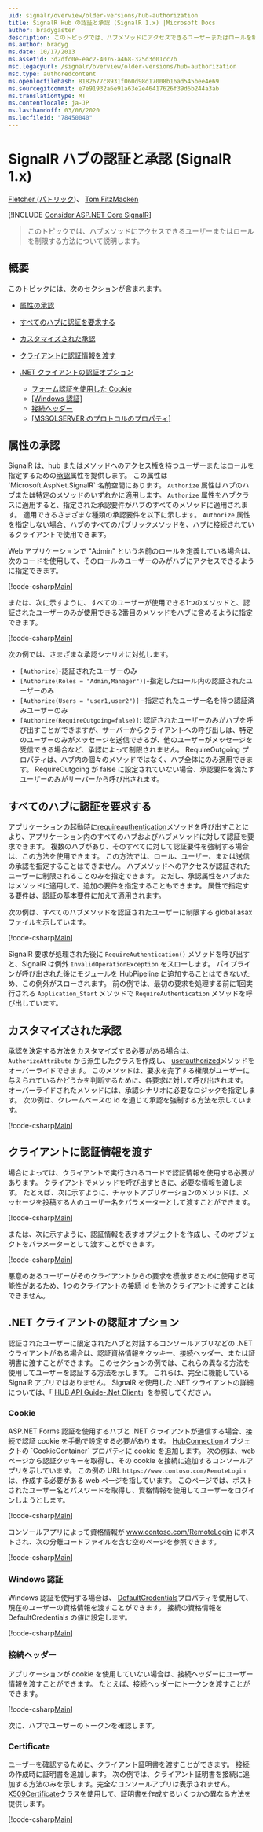 ```yaml
---
uid: signalr/overview/older-versions/hub-authorization
title: SignalR Hub の認証と承認 (SignalR 1.x) |Microsoft Docs
author: bradygaster
description: このトピックでは、ハブメソッドにアクセスできるユーザーまたはロールを制限する方法について説明します。
ms.author: bradyg
ms.date: 10/17/2013
ms.assetid: 3d2dfc0e-eac2-4076-a468-325d3d01cc7b
msc.legacyurl: /signalr/overview/older-versions/hub-authorization
msc.type: authoredcontent
ms.openlocfilehash: 8182677c8931f060d98d17008b16ad545bee4e69
ms.sourcegitcommit: e7e91932a6e91a63e2e46417626f39d6b244a3ab
ms.translationtype: MT
ms.contentlocale: ja-JP
ms.lasthandoff: 03/06/2020
ms.locfileid: "78450040"
---
```

# <a name="authentication-and-authorization-for-signalr-hubs-signalr-1x"></a>SignalR ハブの認証と承認 (SignalR 1.x)

[Fletcher (パトリック](https://github.com/pfletcher))、 [Tom FitzMacken](https://github.com/tfitzmac)

[!INCLUDE [Consider ASP.NET Core SignalR](~/includes/signalr/signalr-version-disambiguation.md)]

> このトピックでは、ハブメソッドにアクセスできるユーザーまたはロールを制限する方法について説明します。

## <a name="overview"></a>概要

このトピックには、次のセクションが含まれます。

- [属性の承認](#authorizeattribute)
- [すべてのハブに認証を要求する](#requireauth)
- [カスタマイズされた承認](#custom)
- [クライアントに認証情報を渡す](#passauth)
- [.NET クライアントの認証オプション](#authoptions)

    - [フォーム認証を使用した Cookie](#cookie)
    - [[Windows 認証]](#windows)
    - [接続ヘッダー](#header)
    - [[MSSQLSERVER のプロトコルのプロパティ]](#certificate)

<a id="authorizeattribute"></a>

## <a name="authorize-attribute"></a>属性の承認

SignalR は、hub またはメソッドへのアクセス権を持つユーザーまたはロールを指定するための[承認](https://msdn.microsoft.com/library/microsoft.aspnet.signalr.authorizeattribute(v=vs.111).aspx)属性を提供します。 この属性は `Microsoft.AspNet.SignalR` 名前空間にあります。 `Authorize` 属性はハブのハブまたは特定のメソッドのいずれかに適用します。 `Authorize` 属性をハブクラスに適用すると、指定された承認要件がハブのすべてのメソッドに適用されます。 適用できるさまざまな種類の承認要件を以下に示します。 `Authorize` 属性を指定しない場合、ハブのすべてのパブリックメソッドを、ハブに接続されているクライアントで使用できます。

Web アプリケーションで "Admin" という名前のロールを定義している場合は、次のコードを使用して、そのロールのユーザーのみがハブにアクセスできるように指定できます。

[!code-csharp[Main](hub-authorization/samples/sample1.cs)]

または、次に示すように、すべてのユーザーが使用できる1つのメソッドと、認証されたユーザーのみが使用できる2番目のメソッドをハブに含めるように指定できます。

[!code-csharp[Main](hub-authorization/samples/sample2.cs)]

次の例では、さまざまな承認シナリオに対処します。

- `[Authorize]`-認証されたユーザーのみ
- `[Authorize(Roles = "Admin,Manager")]`-指定したロール内の認証されたユーザーのみ
- `[Authorize(Users = "user1,user2")]` –指定されたユーザー名を持つ認証済みユーザーのみ
- `[Authorize(RequireOutgoing=false)]`: 認証されたユーザーのみがハブを呼び出すことができますが、サーバーからクライアントへの呼び出しは、特定のユーザーのみがメッセージを送信できるが、他のユーザーがメッセージを受信できる場合など、承認によって制限されません。 RequireOutgoing プロパティは、ハブ内の個々のメソッドではなく、ハブ全体にのみ適用できます。 RequireOutgoing が false に設定されていない場合、承認要件を満たすユーザーのみがサーバーから呼び出されます。

<a id="requireauth"></a>

## <a name="require-authentication-for-all-hubs"></a>すべてのハブに認証を要求する

アプリケーションの起動時に[requireauthentication](https://msdn.microsoft.com/library/microsoft.aspnet.signalr.hubpipelineextensions.requireauthentication(v=vs.111).aspx)メソッドを呼び出すことにより、アプリケーション内のすべてのハブおよびハブメソッドに対して認証を要求できます。 複数のハブがあり、そのすべてに対して認証要件を強制する場合は、この方法を使用できます。 この方法では、ロール、ユーザー、または送信の承認を指定することはできません。 ハブメソッドへのアクセスが認証されたユーザーに制限されることのみを指定できます。 ただし、承認属性をハブまたはメソッドに適用して、追加の要件を指定することもできます。 属性で指定する要件は、認証の基本要件に加えて適用されます。

次の例は、すべてのハブメソッドを認証されたユーザーに制限する global.asax ファイルを示しています。

[!code-csharp[Main](hub-authorization/samples/sample3.cs)]

SignalR 要求が処理された後に `RequireAuthentication()` メソッドを呼び出すと、SignalR は例外 `InvalidOperationException` をスローします。 パイプラインが呼び出された後にモジュールを HubPipeline に追加することはできないため、この例外がスローされます。 前の例では、最初の要求を処理する前に1回実行される `Application_Start` メソッドで `RequireAuthentication` メソッドを呼び出しています。

<a id="custom"></a>

## <a name="customized-authorization"></a>カスタマイズされた承認

承認を決定する方法をカスタマイズする必要がある場合は、`AuthorizeAttribute` から派生したクラスを作成し、 [userauthorized](https://msdn.microsoft.com/library/microsoft.aspnet.signalr.authorizeattribute.userauthorized(v=vs.111).aspx)メソッドをオーバーライドできます。 このメソッドは、要求を完了する権限がユーザーに与えられているかどうかを判断するために、各要求に対して呼び出されます。 オーバーライドされたメソッドには、承認シナリオに必要なロジックを指定します。 次の例は、クレームベースの id を通じて承認を強制する方法を示しています。

[!code-csharp[Main](hub-authorization/samples/sample4.cs)]

<a id="passauth"></a>

## <a name="pass-authentication-information-to-clients"></a>クライアントに認証情報を渡す

場合によっては、クライアントで実行されるコードで認証情報を使用する必要があります。 クライアントでメソッドを呼び出すときに、必要な情報を渡します。 たとえば、次に示すように、チャットアプリケーションのメソッドは、メッセージを投稿する人のユーザー名をパラメーターとして渡すことができます。

[!code-csharp[Main](hub-authorization/samples/sample5.cs)]

または、次に示すように、認証情報を表すオブジェクトを作成し、そのオブジェクトをパラメーターとして渡すことができます。

[!code-csharp[Main](hub-authorization/samples/sample6.cs)]

悪意のあるユーザーがそのクライアントからの要求を模倣するために使用する可能性があるため、1つのクライアントの接続 id を他のクライアントに渡すことはできません。

<a id="authoptions"></a>

## <a name="authentication-options-for-net-clients"></a>.NET クライアントの認証オプション

認証されたユーザーに限定されたハブと対話するコンソールアプリなどの .NET クライアントがある場合は、認証資格情報をクッキー、接続ヘッダー、または証明書に渡すことができます。 このセクションの例では、これらの異なる方法を使用してユーザーを認証する方法を示します。 これらは、完全に機能している SignalR アプリではありません。 SignalR を使用した .NET クライアントの詳細については、「 [HUB API Guide-.Net Client](../guide-to-the-api/hubs-api-guide-net-client.md)」を参照してください。

<a id="cookie"></a>

### <a name="cookie"></a>Cookie

ASP.NET Forms 認証を使用するハブと .NET クライアントが通信する場合、接続で認証 cookie を手動で設定する必要があります。 [HubConnection](https://msdn.microsoft.com/library/microsoft.aspnet.signalr.client.hubs.hubconnection(v=vs.111).aspx)オブジェクトの `CookieContainer` プロパティに cookie を追加します。 次の例は、web ページから認証クッキーを取得し、その cookie を接続に追加するコンソールアプリを示しています。 この例の URL `https://www.contoso.com/RemoteLogin` は、作成する必要がある web ページを指しています。 このページでは、ポストされたユーザー名とパスワードを取得し、資格情報を使用してユーザーをログインしようとします。

[!code-csharp[Main](hub-authorization/samples/sample7.cs)]

コンソールアプリによって資格情報が www.contoso.com/RemoteLogin にポストされ、次の分離コードファイルを含む空のページを参照できます。

[!code-csharp[Main](hub-authorization/samples/sample8.cs)]

<a id="windows"></a>

### <a name="windows-authentication"></a>Windows 認証

Windows 認証を使用する場合は、 [DefaultCredentials](https://msdn.microsoft.com/library/system.net.credentialcache.defaultcredentials.aspx)プロパティを使用して、現在のユーザーの資格情報を渡すことができます。 接続の資格情報を DefaultCredentials の値に設定します。

[!code-csharp[Main](hub-authorization/samples/sample9.cs?highlight=6)]

<a id="header"></a>

### <a name="connection-header"></a>接続ヘッダー

アプリケーションが cookie を使用していない場合は、接続ヘッダーにユーザー情報を渡すことができます。 たとえば、接続ヘッダーにトークンを渡すことができます。

[!code-csharp[Main](hub-authorization/samples/sample10.cs?highlight=6)]

次に、ハブでユーザーのトークンを確認します。

<a id="certificate"></a>

### <a name="certificate"></a>Certificate

ユーザーを確認するために、クライアント証明書を渡すことができます。 接続の作成時に証明書を追加します。 次の例では、クライアント証明書を接続に追加する方法のみを示します。完全なコンソールアプリは表示されません。 [X509Certificate](https://msdn.microsoft.com/library/system.security.cryptography.x509certificates.x509certificate.aspx)クラスを使用して、証明書を作成するいくつかの異なる方法を提供します。

[!code-csharp[Main](hub-authorization/samples/sample11.cs?highlight=6)]
